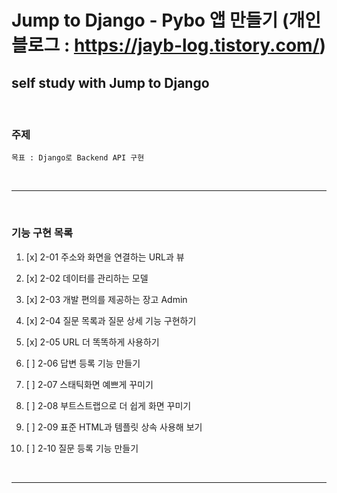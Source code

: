Jump to Django - Pybo 앱 만들기 (개인 블로그 : https://jayb-log.tistory.com/)
========================

self study with Jump to Django
------------------------

<br>


### 주제

```
목표 : Django로 Backend API 구현
```


<br>

***

<br>

### 기능 구현 목록

1. [x] 2-01 주소와 화면을 연결하는 URL과 뷰


1. [x] 2-02 데이터를 관리하는 모델


1. [x] 2-03 개발 편의를 제공하는 장고 Admin


1. [x] 2-04 질문 목록과 질문 상세 기능 구현하기


1. [x] 2-05 URL 더 똑똑하게 사용하기


1. [ ] 2-06 답변 등록 기능 만들기


1. [ ] 2-07 스태틱화면 예쁘게 꾸미기


1. [ ] 2-08 부트스트랩으로 더 쉽게 화면 꾸미기


1. [ ] 2-09 표준 HTML과 템플릿 상속 사용해 보기


1. [ ] 2-10 질문 등록 기능 만들기




<br>

***
